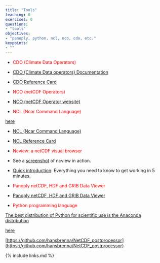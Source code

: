 ```yaml
---
title: "Tools"
teaching: 0
exercises: 0
questions:
- "tools"
objectives:
- "panoply, python, ncl, nco, cdo, etc."
keypoints:
- ""
---
```




*   <font color="red">CDO (Climate Data Operators)</font>

*   [CDO (Climate Data operators) Documentation](https://code.zmaw.de/projects/cdo)
*   [CDO Reference Card](https://code.zmaw.de/projects/cdo/embedded/cdo_refcard.pdf)

*   <font color="red">NCO (netCDF Operators)</font>

*   [NCO (netCDF Operator website)](http://nco.sourceforge.net)

*   <font color="red">NCL (Ncar Command Language)</font>

[here](http://www.cesm.ucar.edu/working_groups/Atmosphere/amwg-diagnostics-package/)

*   [NCL (Ncar Command Language)](https://www.ncl.ucar.edu/index.shtml)
*   [NCL Reference Card](https://www.ncl.ucar.edu/Document/Reference_Cards/NCL_scripting_language_reference_card_A4.pdf)

*   <font color="red">Ncview: a netCDF visual browser</font>

*   See a [screenshot](http://cirrus.ucsd.edu/~pierce/software/ncview/ncview_screenshot.gif) of ncview in action.
*   [Quick introduction](http://cirrus.ucsd.edu/~pierce/software/ncview/quick_intro.html): Everything you need to know to get working in 5 minutes.

*   <font color="red">Panoply netCDF, HDF and GRIB Data Viewer</font>

*   [Panoply netCDF, HDF and GRIB Data Viewer](http://www.giss.nasa.gov/tools/panoply/)

*   <font color="red">Python programming language</font>

[The best distribution of Python for scientific use is the Anaconda distribution](https://www.continuum.io/downloads)

[here](http://www.unidata.ucar.edu/software/netcdf/examples/programs/)

[https://github.com/hansbrenna/NetCDF_postprocessor](https://github.com/hansbrenna/NetCDF_postprocessor)




{% include links.md %}

